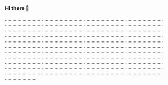 ### Hi there 👋

.............................................................................................................................................................................................................................................................................................................................................................................................................................................................................................................................................................................................................................................................................................................................................................................................................................................................................................................................................................................................................................................................................................................................................................................................................................................................................................................................................................................................................................................